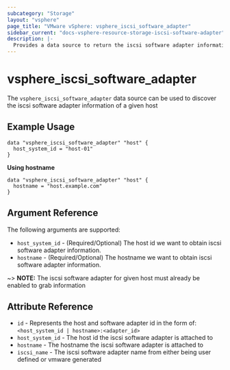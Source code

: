 ```yaml
---
subcategory: "Storage"
layout: "vsphere"
page_title: "VMware vSphere: vsphere_iscsi_software_adapter"
sidebar_current: "docs-vsphere-resource-storage-iscsi-software-adapter"
description: |-
  Provides a data source to return the iscsi software adapter information for given host
---
```


# vsphere_iscsi_software_adapter

The `vsphere_iscsi_software_adapter` data source can be used to discover the iscsi software adapter information of a given host

## Example Usage

```hcl
data "vsphere_iscsi_software_adapter" "host" {
  host_system_id = "host-01"
}
```

**Using hostname**

```hcl
data "vsphere_iscsi_software_adapter" "host" {
  hostname = "host.example.com"
}
```

## Argument Reference

The following arguments are supported:

* `host_system_id` - (Required/Optional) The host id we want to obtain iscsi software adapter information.
* `hostname` - (Required/Optional) The hostname we want to obtain iscsi software adapter information.

~> **NOTE:** The iscsi software adapter for given host must already be enabled to grab information

## Attribute Reference

* `id` - Represents the host and software adapter id in the form of: `<host_system_id | hostname>:<adapter_id>`
* `host_system_id` - The host id the iscsi software adapter is attached to
* `hostname` - The hostname the iscsi software adapter is attached to
* `iscsi_name` - The iscsi software adapter name from either being user defined or vmware generated